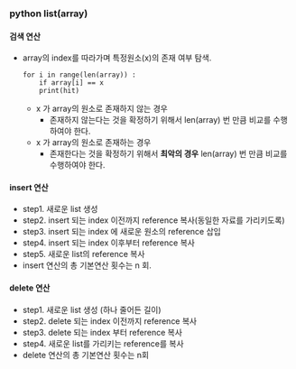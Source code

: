 ### python list(array)

#### 검색 연산
- array의 index를 따라가며 특정원소(x)의 존재 여부 탐색.
	
	```
	for i in range(len(array)) :
		if array[i] == x
		print(hit)
	```

	- x 가 array의 원소로 존재하지 않는 경우
		- 존재하지 않는다는 것을 확정하기 위해서 len(array) 번 만큼 비교를 수행하여야 한다.
	- x 가 array의 원소로 존재하는 경우
		- 존재한다는 것을 확정하기 위해서 **최악의 경우** len(array) 번 만큼 비교를 수행하여야 한다.    

#### insert 연산
- step1. 새로운 list 생성
- step2. insert 되는 index 이전까지 reference 복사(동일한 자료를 가리키도록)
- step3. insert 되는 index 에 새로운 원소의 reference 삽입
- step4. insert 되는 index 이후부터 reference 복사
- step5. 새로운 list의 reference 복사
- insert 연산의 총 기본연산 횟수는 n 회.

#### delete 연산
- step1. 새로운 list 생성 (하나 줄어든 길이)
- step2. delete 되는 index 이전까지 reference 복사
- step3. delete 되는 index 부터 reference 복사
- step4. 새로운 list를 가리키는 reference를 복사
- delete 연산의 총 기본연산 횟수는 n회
